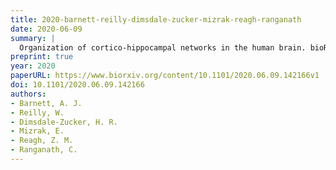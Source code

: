 ```yaml
---
title: 2020-barnett-reilly-dimsdale-zucker-mizrak-reagh-ranganath
date: 2020-06-09
summary: |
  Organization of cortico-hippocampal networks in the human brain. bioRxiv.
preprint: true
year: 2020
paperURL: https://www.biorxiv.org/content/10.1101/2020.06.09.142166v1
doi: 10.1101/2020.06.09.142166
authors:
- Barnett, A. J.
- Reilly, W.
- Dimsdale-Zucker, H. R.
- Mizrak, E.
- Reagh, Z. M.
- Ranganath, C.
---
```

